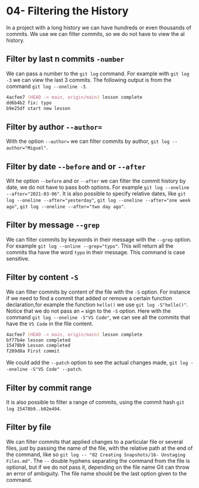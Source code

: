 # 04- Filtering the History

In a project with a long history we can have hundreds or even thousands of commits. We use we can filter commits, so we do not have to view the al history.

## Filter by last n commits `-number`

We can pass a number to the `git log` command. For example with `git log -3` we can view the last 3 commits. The following output is from the command `git log --oneline -3`.

```zsh
4acfee7 (HEAD -> main, origin/main) lesson complete
dd6b4b2 fix: typo
b9e25df start new lesson
```

## Filter by author `--author=`

With the option `--author=` we can filter commits by author, `git log --author="Miguel"`.

## Filter by date `--before` and or `--after`

Wit he option `--before` and or `--after` we can filter the commit history by date, we do not have to pass both options. For example `git log --oneline --after="2021-03-06"`. It is also possible to specify relative dates, like `git log --oneline --after="yesterday"`, `git log --oneline --after="one week ago"`, `git log --oneline --after="two day ago"`.

## Filter by message `--grep`

We can filter commits by keywords in their message with the `--grep` option. For example `git log --online --grep="typo"`. This will return all the commits tha have the word `typo` in their message. This command is case sensitive.

## Filter by content `-S`

We can filter commits by content of the file with the `-S` option. For instance if we need to find a commit that added or remove a certain function declaration,for example the function `hello()` we use `git log -S"hello()"`. Notice that we do not pass an `=` sign to the `-S` option. Here with the command `git log --oneline -S"VS Code"`, we can see all the commits that have the `VS Code` in the file content.

```zsh
4acfee7 (HEAD -> main, origin/main) lesson complete
bf77b4e lesson completed
15478b9 Lesson completed
f289d8a First commit
```

We could add the `--patch` option to see the actual changes made, `git log --oneline -S"VS Code" --patch`.

## Filter by commit range

It is also possible to filter a range of commits, using the commit hash `git log 15478b9..b02e494`.

## Filter by file

We can filter commits that applied changes to a particular file or several files, just by passing the name of the file, with the relative path at the end of the command, like so `git log -- "02 Creating Snapshots/16- Unstaging Files.md"`. The `--` double hyphens separating the command from the file is optional, but if we do not pass it, depending on the file name Git can throw an error of ambiguity. The file name should be the last option given to the command.